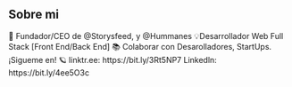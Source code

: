 <h2> Sobre mi </h2>
🙌 Fundador/CEO de @Storysfeed, y @Hummanes 💡Desarrollador Web Full Stack [Front End/Back End] 📚 Colaborar con Desarolladores, StartUps.  ¡Sigueme en! 🪐 linktr.ee: https://bit.ly/3Rt5NP7 Linkedln: https://bit.ly/4ee5O3c
